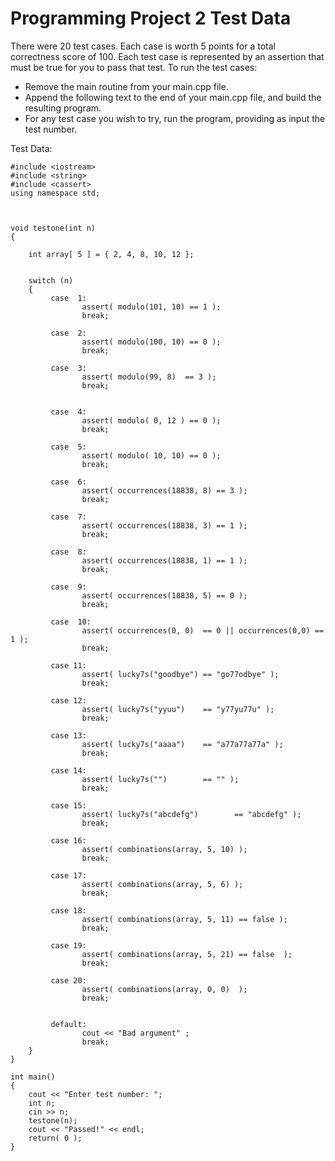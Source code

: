 # Programming Project 2 Test Data
There were 20 test cases.  Each case is worth 5 points for a total correctness score of 100.  Each test case is represented by an assertion that must be true for you to pass that test.  To run the test cases:

- Remove the main routine from your main.cpp file.
- Append the following text to the end of your main.cpp file, and build the resulting program.
- For any test case you wish to try, run the program, providing as input the test number.
 
Test Data:

    #include <iostream>
    #include <string>
    #include <cassert>
    using namespace std;
    
    
    
    void testone(int n)
    {
     
        int array[ 5 ] = { 2, 4, 8, 10, 12 };
     
        
        switch (n)
        {
             case  1:
                    assert( modulo(101, 10) == 1 );
                    break;
                
             case  2:
                    assert( modulo(100, 10) == 0 );
                    break;
                
             case  3:
                    assert( modulo(99, 8)  == 3 );
                    break;
                 
                 
             case  4:
                    assert( modulo( 0, 12 ) == 0 );
                    break;
                
             case  5:
                    assert( modulo( 10, 10) == 0 );
                    break;
              
             case  6:
                    assert( occurrences(18838, 8) == 3 );
                    break;
    
             case  7:
                    assert( occurrences(18838, 3) == 1 );
                    break;
            
             case  8:
                    assert( occurrences(18838, 1) == 1 );
                    break;
                            
             case  9:
                    assert( occurrences(18838, 5) == 0 );
                    break;
                            
             case  10:
                    assert( occurrences(0, 0)  == 0 || occurrences(0,0) == 1 );
                    break;
                
             case 11:          
                    assert( lucky7s("goodbye") == "go77odbye" );
                    break;
                                
             case 12:
                    assert( lucky7s("yyuu")    == "y77yu77u" );
                    break;
    
             case 13:
                    assert( lucky7s("aaaa")    == "a77a77a77a" );
                    break;
                            
             case 14:
                    assert( lucky7s("")        == "" );
                    break;
                           
             case 15:
                    assert( lucky7s("abcdefg")        == "abcdefg" );
                    break;
                
             case 16:
                    assert( combinations(array, 5, 10) );
                    break;
                 
             case 17:
                    assert( combinations(array, 5, 6) );
                    break;
     
             case 18:
                    assert( combinations(array, 5, 11) == false );
                    break;
                        
             case 19:
                    assert( combinations(array, 5, 21) == false  );
                    break;
        
             case 20:
                    assert( combinations(array, 0, 0)  );
                    break;
    
    
             default:
                    cout << "Bad argument" ;
                    break;
        } 
    } 
    
    int main() 
    {
        cout << "Enter test number: ";
        int n;
        cin >> n;
        testone(n);
        cout << "Passed!" << endl; 
        return( 0 ); 
    }
